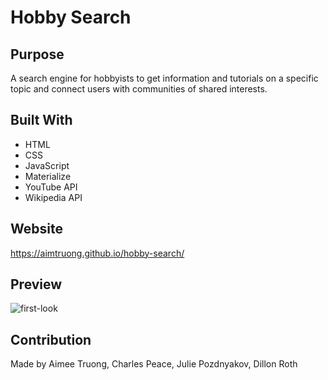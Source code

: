 # Hobby Search

## Purpose
A search engine for hobbyists to get information and tutorials on a specific topic and connect users with communities of shared interests.

## Built With
* HTML
* CSS
* JavaScript
* Materialize
* YouTube API
* Wikipedia API

## Website
https://aimtruong.github.io/hobby-search/

## Preview
![first-look](https://user-images.githubusercontent.com/95596045/153519437-9adfde03-1485-4d8c-925a-8deddfbf46a0.JPG)


## Contribution
Made by Aimee Truong, Charles Peace, Julie Pozdnyakov, Dillon Roth
